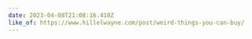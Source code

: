 ```yaml
---
date: 2023-04-08T21:08:16.410Z
like_of: https://www.hillelwayne.com/post/weird-things-you-can-buy/
---
```

